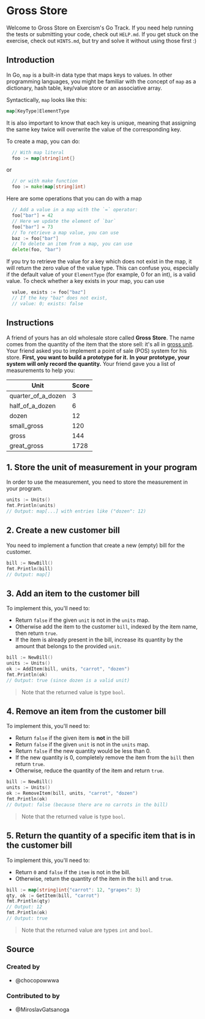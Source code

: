 # Gross Store

Welcome to Gross Store on Exercism's Go Track.
If you need help running the tests or submitting your code, check out `HELP.md`.
If you get stuck on the exercise, check out `HINTS.md`, but try and solve it without using those first :)

## Introduction

In Go, `map` is a built-in data type that maps keys to values. In other programming languages, you might be familiar with the concept of `map` as a dictionary, hash table, key/value store or an associative array.

Syntactically, `map` looks like this:

```go
map[KeyType]ElementType
```

It is also important to know that each key is unique, meaning that assigning the same key twice will overwrite the value of the corresponding key.

To create a map, you can do:

```go
  // With map literal
  foo := map[string]int{}
```

or

```go
  // or with make function
  foo := make(map[string]int)
```

Here are some operations that you can do with a map

```go
  // Add a value in a map with the `=` operator:
  foo["bar"] = 42
  // Here we update the element of `bar`
  foo["bar"] = 73
  // To retrieve a map value, you can use
  baz := foo["bar"]
  // To delete an item from a map, you can use
  delete(foo, "bar")
```

If you try to retrieve the value for a key which does not exist in the map, it will return the zero value of the value type.
This can confuse you, especially if the default value of your `ElementType` (for example, 0 for an int), is a valid value.
To check whether a key exists in your map, you can use

```go
  value, exists := foo["baz"]
  // If the key "baz" does not exist,
  // value: 0; exists: false
```

## Instructions

A friend of yours has an old wholesale store called **Gross Store**.
The name comes from the quantity of the item that the store sell: it's all in [gross unit][gross-unit].
Your friend asked you to implement a point of sale (POS) system for his store.
**First, you want to build a prototype for it.**
**In your prototype, your system will only record the quantity.**
Your friend gave you a list of measurements to help you:

| Unit               | Score |
| ------------------ | ----- |
| quarter_of_a_dozen | 3     |
| half_of_a_dozen    | 6     |
| dozen              | 12    |
| small_gross        | 120   |
| gross              | 144   |
| great_gross        | 1728  |

## 1. Store the unit of measurement in your program

In order to use the measurement, you need to store the measurement in your program.

```go
units := Units()
fmt.Println(units)
// Output: map[...] with entries like ("dozen": 12)
```

## 2. Create a new customer bill

You need to implement a function that create a new (empty) bill for the customer.

```go
bill := NewBill()
fmt.Println(bill)
// Output: map[]
```

## 3. Add an item to the customer bill

To implement this, you'll need to:

- Return `false` if the given `unit` is not in the `units` map.
- Otherwise add the item to the customer `bill`, indexed by the item name, then return `true`.
- If the item is already present in the bill, increase its quantity by the amount that belongs to the provided `unit`.

```go
bill := NewBill()
units := Units()
ok := AddItem(bill, units, "carrot", "dozen")
fmt.Println(ok)
// Output: true (since dozen is a valid unit)
```

> Note that the returned value is type `bool`.

## 4. Remove an item from the customer bill

To implement this, you'll need to:

- Return `false` if the given item is **not** in the bill
- Return `false` if the given `unit` is not in the `units` map.
- Return `false` if the new quantity would be less than 0.
- If the new quantity is 0, completely remove the item from the `bill` then return `true`.
- Otherwise, reduce the quantity of the item and return `true`.

```go
bill := NewBill()
units := Units()
ok := RemoveItem(bill, units, "carrot", "dozen")
fmt.Println(ok)
// Output: false (because there are no carrots in the bill)
```

> Note that the returned value is type `bool`.

## 5. Return the quantity of a specific item that is in the customer bill

To implement this, you'll need to:

- Return `0` and `false` if the `item` is not in the bill.
- Otherwise, return the quantity of the item in the `bill` and `true`.

```go
bill := map[string]int{"carrot": 12, "grapes": 3}
qty, ok := GetItem(bill, "carrot")
fmt.Println(qty)
// Output: 12
fmt.Println(ok)
// Output: true
```

> Note that the returned value are types `int` and `bool`.

[gross-unit]: https://en.wikipedia.org/wiki/Gross_(unit)

## Source

### Created by

- @chocopowwwa

### Contributed to by

- @MiroslavGatsanoga